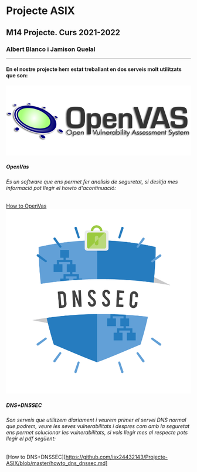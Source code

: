 # Projecte ASIX
## M14 Projecte. Curs 2021-2022
### Albert Blanco i Jamison Quelal
---
#### En el nostre projecte hem estat treballant en dos serveis molt utilitzats que son:
![](Imatges/openvas.png)
##### OpenVas
###### Es un software que ens permet fer analisis de seguretat, si desitja mes informació pot llegir el howto d'acontinuació:
[How to OpenVas](https://github.com/isx24432143/Projecte-ASIX/blob/master/HowToOpenVas.pdf)
![](Imatges/dnssec.png)

##### DNS+DNSSEC
###### Son serveis que utilitzem diariament i veurem primer el servei DNS normal que podrem, veure les seves vulnerabilitats i despres com amb la seguretat ens permet solucionar les vulnerabilitats, si vols llegir mes al respecte pots llegir el pdf següent:
[How to DNS+DNSSEC][https://github.com/isx24432143/Projecte-ASIX/blob/master/howto_dns_dnssec.md]
